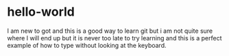 # hello-world

I am new to got and this is a good way to learn git but i am not quite sure where I will end up but it is never too late to try learning and this is a perfect example of how to type without looking at the keyboard.

